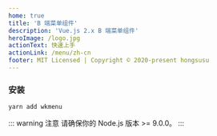 ```yaml
---
home: true
title: 'B 端菜单组件'
description: 'Vue.js 2.x B 端菜单组件'
heroImage: /logo.jpg
actionText: 快速上手
actionLink: /menu/zh-cn
footer: MIT Licensed | Copyright © 2020-present hongsusu
---
```


### 安装

``` bash
yarn add wkmenu
```

::: warning 注意
请确保你的 Node.js 版本 >= 9.0.0。
:::
